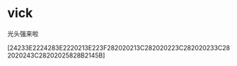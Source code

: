 # vick
光头强来啦

[24233E2224283E2220213E223F282020213C282020223C282020233C282020243C28202025828B2145B]
